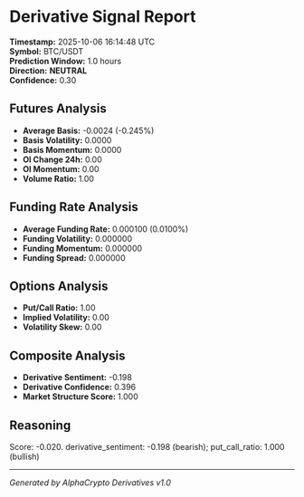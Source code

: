 # Derivative Signal Report

**Timestamp:** 2025-10-06 16:14:48 UTC  
**Symbol:** BTC/USDT  
**Prediction Window:** 1.0 hours  
**Direction:** **NEUTRAL**  
**Confidence:** 0.30

## Futures Analysis
- **Average Basis:** -0.0024 (-0.245%)
- **Basis Volatility:** 0.0000
- **Basis Momentum:** 0.0000
- **OI Change 24h:** 0.00
- **OI Momentum:** 0.00
- **Volume Ratio:** 1.00

## Funding Rate Analysis
- **Average Funding Rate:** 0.000100 (0.0100%)
- **Funding Volatility:** 0.000000
- **Funding Momentum:** 0.000000
- **Funding Spread:** 0.000000

## Options Analysis
- **Put/Call Ratio:** 1.00
- **Implied Volatility:** 0.00
- **Volatility Skew:** 0.00

## Composite Analysis
- **Derivative Sentiment:** -0.198
- **Derivative Confidence:** 0.396
- **Market Structure Score:** 1.000

## Reasoning
Score: -0.020. derivative_sentiment: -0.198 (bearish); put_call_ratio: 1.000 (bullish)

---
*Generated by AlphaCrypto Derivatives v1.0*
